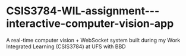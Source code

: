 # CSIS3784-WIL-assignment---interactive-computer-vision-app
A real-time computer vision + WebSocket system built during my Work Integrated Learning (CSIS3784) at UFS with BBD
